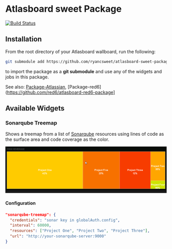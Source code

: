 Atlasboard sweet Package
========================
[![Build Status](https://travis-ci.org/ryancsweet/atlasboard-sweet-package.svg)](https://travis-ci.org/ryancsweet/atlasboard-sweet-package)

## Installation

From the root directory of your Atlasboard wallboard, run the following:

```bash
git submodule add https://github.com/ryancsweet/atlasboard-sweet-package.git packages/sweet
```

to import the package as a **git submodule** and use any of the widgets and jobs in this package.

See also: [Package-Atlassian](https://bitbucket.org/atlassian/atlasboard/wiki/Package-Atlassian), [Package-red6](https://github.com/red6/atlasboard-red6-package]

## Available Widgets

### Sonarqube Treemap
Shows a treemap from a list of [Sonarqube](http://www.sonarqube.org)
resources using lines of code as the surface area and code coverage
as the color. 

![](screenshots/widget-sonarqube-treemap.png?raw=true)

#### Configuration
```JSON
"sonarqube-treemap": {
  "credentials": "sonar key in globalAuth.config",
  "interval": 60000,
  "resources": ["Project One", "Project Two", "Project Three"],
  "url": "http://your-sonarqube-server:9000"
}
```
